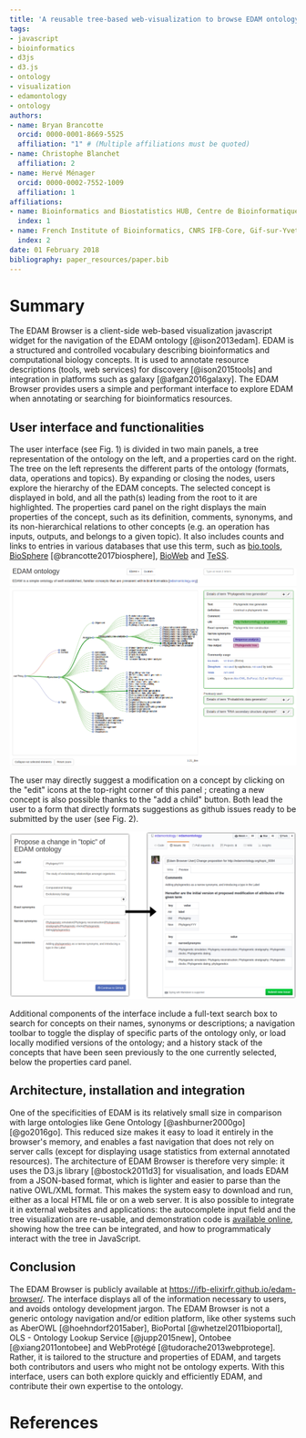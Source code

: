 ```yaml
---
title: 'A reusable tree-based web-visualization to browse EDAM ontology, and contribute to it.'
tags:
- javascript
- bioinformatics
- d3js
- d3.js
- ontology
- visualization
- edamontology
- ontology
authors:
- name: Bryan Brancotte
  orcid: 0000-0001-8669-5525
  affiliation: "1" # (Multiple affiliations must be quoted)
- name: Christophe Blanchet
  affiliation: 2
- name: Hervé Ménager
  orcid: 0000-0002-7552-1009
  affiliation: 1
affiliations:
- name: Bioinformatics and Biostatistics HUB, Centre de Bioinformatique, Biostatistique et Biologie Intégrative (C3BI, USR 3756 Institut Pasteur CNRS), Paris, France
  index: 1
- name: French Institute of Bioinformatics, CNRS IFB-Core, Gif-sur-Yvette, France
  index: 2
date: 01 February 2018
bibliography: paper_resources/paper.bib
---
```


# Summary

The EDAM Browser is a client-side web-based visualization javascript widget for the navigation of the EDAM ontology [@ison2013edam]. EDAM is a structured and controlled vocabulary describing bioinformatics and computational biology concepts. It is used to annotate resource descriptions (tools, web services) for discovery [@ison2015tools] and integration in platforms such as galaxy [@afgan2016galaxy]. The EDAM Browser provides users a simple and performant interface to explore EDAM when annotating or searching for bioinformatics resources.

## User interface and functionalities

The user interface (see Fig. 1) is divided in two main panels, a tree representation of the ontology on the left, and a properties card on the right. The tree on the left represents the different parts of the ontology (formats, data, operations and topics). By expanding or closing the nodes, users explore the hierarchy of the EDAM concepts. The selected concept is displayed in bold, and all the path(s) leading from the root to it are highlighted. The properties card panel on the right displays the main properties of the concept, such as its definition, comments, synonyms, and its non-hierarchical relations to other concepts (e.g. an operation has inputs, outputs, and belongs to a given topic). It also includes counts and links to entries in various databases that use this term, such as [bio.tools](https://bio.tools), [BioSphere](https://biosphere.france-bioinformatique.fr/catalogue/) [@brancotte2017biosphere], [BioWeb](http://bioweb.pasteur.fr) and [TeSS](https://tess.elixir-europe.org). 

![EDAM Browser main interface with a concept that have two parents, and relations with others concepts](paper_resources/phylogenetic_tree_generation_with_details.png)

The user may directly suggest a modification on a concept by clicking on the "edit" icons at the top-right corner of this panel ;  creating a new concept is also possible thanks to the "add a child" button. Both lead the user to a form that directly formats suggestions as github issues ready to be submitted by the user (see Fig. 2).

![The edition form and the issue created](paper_resources/edition_form_to_github_issue.png)

Additional components of the interface include a full-text search box to search for concepts on their names, synonyms or descriptions; a navigation toolbar to toggle the display of specific parts of the ontology only, or load locally modified versions of the ontology; and a history stack of the concepts that have been seen previously to the one currently selected, below the properties card panel.

## Architecture, installation and integration

One of the specificities of EDAM is its relatively small size in comparison with large ontologies like Gene Ontology [@ashburner2000go][@go2016go]. This reduced size makes it easy to load it entirely in the browser's memory, and enables a fast navigation that does not rely on server calls (except for displaying usage statistics from external annotated resources). The architecture of EDAM Browser is therefore very simple: it uses the D3.js library [@bostock2011d3] for visualisation, and loads EDAM from a JSON-based format, which is lighter and easier to parse than the native OWL/XML format. This makes the system easy to download and run, either as a local HTML file or on a web server. It is also possible to integrate it in external websites and applications: the autocomplete input field and the tree visualization are re-usable, and demonstration code is [available online](https://ifb-elixirfr.github.io/edam-browser/demo.html), showing how the tree can be integrated, and how to programmaticaly interact with the tree in JavaScript.

## Conclusion

The EDAM Browser is publicly available at https://ifb-elixirfr.github.io/edam-browser/. The interface displays all of the information necessary to users, and avoids ontology development jargon. The EDAM Browser is not a generic ontology navigation and/or edition platform, like other systems such as AberOWL [@hoehndorf2015aber], BioPortal [@whetzel2011bioportal], OLS - Ontology Lookup Service [@jupp2015new], Ontobee [@xiang2011ontobee] and WebProt&eacute;g&eacute; [@tudorache2013webprotege]. Rather, it is tailored to the structure and properties of EDAM, and targets both contributors and users who might not be ontology experts. With this interface, users can both explore quickly and efficiently EDAM, and contribute their own expertise to the ontology. 

# References
